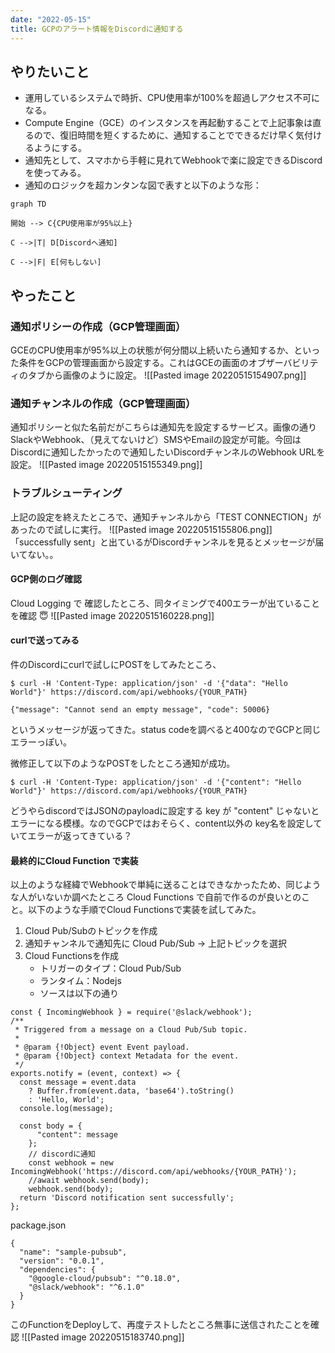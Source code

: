 ```yaml
---
date: "2022-05-15"
title: GCPのアラート情報をDiscordに通知する
---
```


## やりたいこと
- 運用しているシステムで時折、CPU使用率が100%を超過しアクセス不可になる。
- Compute Engine（GCE）のインスタンスを再起動することで上記事象は直るので、復旧時間を短くするために、通知することでできるだけ早く気付けるようにする。
- 通知先として、スマホから手軽に見れてWebhookで楽に設定できるDiscordを使ってみる。
- 通知のロジックを超カンタンな図で表すと以下のような形：
```mermaid
graph TD

開始 --> C{CPU使用率が95%以上}

C -->|T| D[Discordへ通知]

C -->|F| E[何もしない]
```

## やったこと
### 通知ポリシーの作成（GCP管理画面）
GCEのCPU使用率が95%以上の状態が何分間以上続いたら通知するか、といった条件をGCPの管理画面から設定する。これはGCEの画面のオブザーバビリティのタブから画像のように設定。
![[Pasted image 20220515154907.png]]

### 通知チャンネルの作成（GCP管理画面）
通知ポリシーと似た名前だがこちらは通知先を設定するサービス。画像の通りSlackやWebhook、（見えてないけど）SMSやEmailの設定が可能。今回はDiscordに通知したかったので通知したいDiscordチャンネルのWebhook URLを設定。
![[Pasted image 20220515155349.png]]

### トラブルシューティング
上記の設定を終えたところで、通知チャンネルから「TEST CONNECTION」があったので試しに実行。
![[Pasted image 20220515155806.png]]
「successfully sent」と出ているがDiscordチャンネルを見るとメッセージが届いてない。。

#### GCP側のログ確認
Cloud Logging で 確認したところ、同タイミングで400エラーが出ていることを確認 😇
![[Pasted image 20220515160228.png]]

#### curlで送ってみる
件のDiscordにcurlで試しにPOSTをしてみたところ、
```
$ curl -H 'Content-Type: application/json' -d '{"data": "Hello World"}' https://discord.com/api/webhooks/{YOUR_PATH}

{"message": "Cannot send an empty message", "code": 50006}
```
というメッセージが返ってきた。status codeを調べると400なのでGCPと同じエラーっぽい。

微修正して以下のようなPOSTをしたところ通知が成功。
```
$ curl -H 'Content-Type: application/json' -d '{"content": "Hello World"}' https://discord.com/api/webhooks/{YOUR_PATH}
```
どうやらdiscordではJSONのpayloadに設定する key が "content" じゃないとエラーになる模様。なのでGCPではおそらく、content以外の key名を設定していてエラーが返ってきている？

#### 最終的にCloud Function で実装
以上のような経緯でWebhookで単純に送ることはできなかったため、同じような人がいないか調べたところ Cloud Functions で自前で作るのが良いとのこと。以下のような手順でCloud Functionsで実装を試してみた。

1. Cloud Pub/Subのトピックを作成
2. 通知チャンネルで通知先に Cloud Pub/Sub -> 上記トピックを選択
3. Cloud Functionsを作成
	- トリガーのタイプ：Cloud Pub/Sub
	- ランタイム：Nodejs
	- ソースは以下の通り

```
const { IncomingWebhook } = require('@slack/webhook');
/**
 * Triggered from a message on a Cloud Pub/Sub topic.
 *
 * @param {!Object} event Event payload.
 * @param {!Object} context Metadata for the event.
 */
exports.notify = (event, context) => {
  const message = event.data
    ? Buffer.from(event.data, 'base64').toString()
    : 'Hello, World';
  console.log(message);

  const body = {
      "content": message
    };
    // discordに通知
    const webhook = new IncomingWebhook('https://discord.com/api/webhooks/{YOUR_PATH}');
    //await webhook.send(body);
    webhook.send(body);
  return 'Discord notification sent successfully';
};
```
package.json
```
{
  "name": "sample-pubsub",
  "version": "0.0.1",
  "dependencies": {
    "@google-cloud/pubsub": "^0.18.0",
    "@slack/webhook": "^6.1.0"
  }
}
```

このFunctionをDeployして、再度テストしたところ無事に送信されたことを確認
![[Pasted image 20220515183740.png]]
